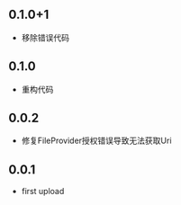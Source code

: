 ## 0.1.0+1

* 移除错误代码

## 0.1.0

* 重构代码

## 0.0.2

* 修复FileProvider授权错误导致无法获取Uri

## 0.0.1

* first upload
